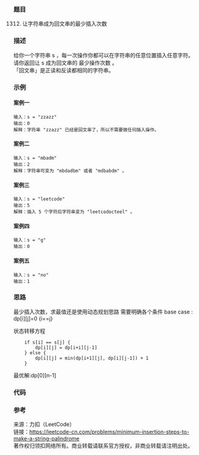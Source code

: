 ### 题目
1312. 让字符串成为回文串的最少插入次数

### 描述
给你一个字符串 s ，每一次操作你都可以在字符串的任意位置插入任意字符。  
请你返回让 s 成为回文串的 最少操作次数 。  
「回文串」是正读和反读都相同的字符串。  

### 示例

#### 案例一
```golang
输入：s = "zzazz"
输出：0
解释：字符串 "zzazz" 已经是回文串了，所以不需要做任何插入操作。
```

#### 案例二
```golang
输入：s = "mbadm"
输出：2
解释：字符串可变为 "mbdadbm" 或者 "mdbabdm" 。
```

#### 案例三
```golang
输入：s = "leetcode"
输出：5
解释：插入 5 个字符后字符串变为 "leetcodocteel" 。
```

#### 案例四
```golang
输入：s = "g"
输出：0
```

#### 案例五
```golang
输入：s = "no"
输出：1
```

### 思路
最少插入次数，求最值还是使用动态规划思路
需要明确各个条件
base case : dp[i][j]=0 {i==j}

状态转移方程
```golang
	if s[i] == s[j] {
		dp[i][j] = dp[i+i][j-1]
	} else {
		dp[i][j] = min(dp[i+1][j], dp[i][j-1]) + 1
	}
```
最优解:dp[0][n-1]

### 代码

### 参考
来源：力扣（LeetCode）  
链接：https://leetcode-cn.com/problems/minimum-insertion-steps-to-make-a-string-palindrome  
著作权归领扣网络所有。商业转载请联系官方授权，非商业转载请注明出处。  
